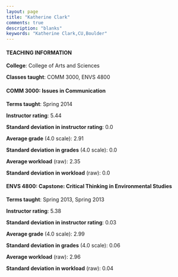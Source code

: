 ```yaml
---
layout: page
title: "Katherine Clark" 
comments: true
description: "blanks"
keywords: "Katherine Clark,CU,Boulder"
---
```

<head>
<script src="https://ajax.googleapis.com/ajax/libs/jquery/2.1.3/jquery.min.js"></script>
<script src="https://dl.dropboxusercontent.com/s/pc42nxpaw1ea4o9/highcharts.js?dl=0"></script>
<!-- <script src="../assets/js/highcharts.js"></script> -->
<style type="text/css">@font-face {
	font-family: "Bebas Neue";
	src: url(https://www.filehosting.org/file/details/544349/BebasNeue Regular.otf) format("opentype");
	}
	h1.Bebas { 
		font-family: "Bebas Neue", Verdana, Tahoma;
	}
</style>
</head>
	   
#### TEACHING INFORMATION

**College**: College of Arts and Sciences

**Classes taught**: COMM 3000, ENVS 4800

#### COMM 3000: Issues in Communication

**Terms taught**: Spring 2014

**Instructor rating**: 5.44

**Standard deviation in instructor rating**: 0.0

**Average grade** (4.0 scale): 2.91

**Standard deviation in grades** (4.0 scale): 0.0

**Average workload** (raw): 2.35

**Standard deviation in workload** (raw): 0.0

#### ENVS 4800: Capstone:  Critical Thinking in Environmental Studies

**Terms taught**: Spring 2013, Spring 2013

**Instructor rating**: 5.38

**Standard deviation in instructor rating**: 0.03

**Average grade** (4.0 scale): 2.99

**Standard deviation in grades** (4.0 scale): 0.06

**Average workload** (raw): 2.96

**Standard deviation in workload** (raw): 0.04

